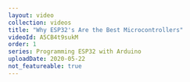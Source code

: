 ```yaml
---
layout: video
collection: videos
title: "Why ESP32's Are the Best Microcontrollers"
videoId: A5CB4t9sukM
order: 1
series: Programming ESP32 with Arduino
uploadDate: 2020-05-22
not_featureable: true
---
```

